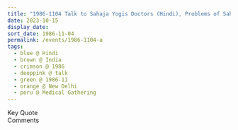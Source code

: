 ```yaml
---
title: "1986-1104 Talk to Sahaja Yogis Doctors (Hindi), Problems of Sahaja Yogis and Treatments of Diseases, Medical Gathering Organized by Dr. Umesh C. Rai, Residence of Shahs, New Delhi, India"
date: 2023-10-15
display_date: 
sort_date: 1986-11-04
permalink: /events/1986-1104-a
tags:
  - blue @ Hindi
  - brown @ India
  - crimson @ 1986
  - deeppink @ talk
  - green @ 1986-11
  - orange @ New Delhi
  - peru @ Medical Gathering
---
```


<wave-list>
  <list-title color="green" width="75">Key Quote</list-title>
  <list-item color="BlanchedAlmond"  width="200"></list-item>
  <list-item color="Lavender"></list-item>
  <list-item color="BlanchedAlmond"></list-item>
</wave-list>

<br>

<wave-list>
  <list-title color="green" width="75">Comments</list-title>
  <list-item color="BlanchedAlmond"  width="200"></list-item>
  <list-item color="Lavender"></list-item>
  <list-item color="BlanchedAlmond"></list-item>
</wave-list>